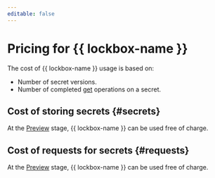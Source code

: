 ```yaml
---
editable: false
---
```


# Pricing for {{ lockbox-name }}

The cost of {{ lockbox-name }} usage is based on:

* Number of secret versions.
* Number of completed [get](api-ref/Payload/get) operations on a secret.




## Cost of storing secrets {#secrets}





At the [Preview](../overview/concepts/launch-stages.md) stage, {{ lockbox-name }} can be used free of charge.




## Cost of requests for secrets {#requests}





At the [Preview](../overview/concepts/launch-stages.md) stage, {{ lockbox-name }} can be used free of charge.



